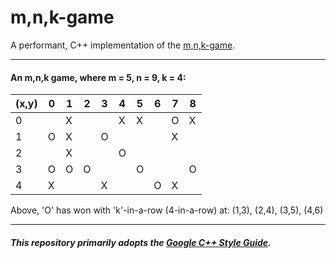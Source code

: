 # m,n,k-game
A performant, C++ implementation of the [m,n,k-game](http://weijima.com/index.php?option=com_content&view=article&id=11).

---
#### An m,n,k game, where m = 5, n = 9, k = 4:

 
(x,y) | 0 | 1 | 2 | 3 | 4 | 5 | 6 | 7 | 8
------|---|---|---|---|---|---|---|---|---
0     |   | X |   |   | X | X |   | O | X 
1     | O | X |   | O |   |   |   | X |  
2     |   | X |   |   | O |   |   |   |  
3     | O | O | O |   |   | O |   |   | O 
4     | X |   |   | X |   |   | O | X |  

Above, 'O' has won with 'k'-in-a-row (4-in-a-row) at: (1,3), (2,4), (3,5), (4,6)

---
##### This repository primarily adopts the [Google C++ Style Guide](https://google.github.io/styleguide/cppguide.html).
